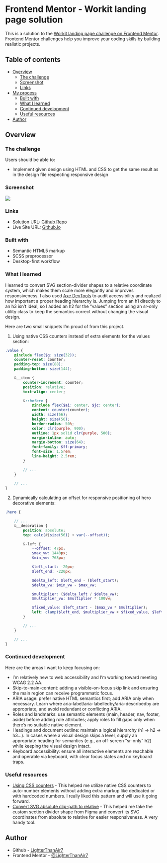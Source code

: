 # Frontend Mentor - Workit landing page solution

This is a solution to the [Workit landing page challenge on Frontend Mentor](https://www.frontendmentor.io/challenges/workit-landing-page-2fYnyle5lu). Frontend Mentor challenges help you improve your coding skills by building realistic projects. 

## Table of contents 

- [Overview](#overview)
  - [The challenge](#the-challenge)
  - [Screenshot](#screenshot)
  - [Links](#links)
- [My process](#my-process)
  - [Built with](#built-with)
  - [What I learned](#what-i-learned)
  - [Continued development](#continued-development)
  - [Useful resources](#useful-resources)
- [Author](#author)

## Overview
### The challenge

Users should be able to:
- Implement given design using HTML and CSS to get the same result as in the design file respecting responsive design

### Screenshot

![](./screenshot.avif)

### Links

- Solution URL: [Github Repo](https://github.com/LighterThanAir7/fm-workit-landing-page)
- Live Site URL: [Github.io](https://lighterthanair7.github.io/fm-workit-landing-page)

### Built with

- Semantic HTML5 markup
- SCSS preprocessor
- Desktop-first workflow

### What I learned

I learned to convert SVG section-divider shapes to a relative coordinate system, which makes them scale more elegantly and improves responsiveness. I also used [Axe DevTools](https://www.deque.com/axe/devtools/) to audit accessibility and realized how important a proper heading hierarchy is. Jumping from an h1 directly to an h3 isn’t ideal, so I added an h2 for the “values” section using an sr-only utility class to keep the semantics correct without changing the visual design.

Here are two small snippets I’m proud of from this project.
1) Using native CSS counters instead of extra <span> elements for the values section:

```scss
.value {
    @include flex($g: size(32));
    counter-reset: counter;
    padding-top: size(88);
    padding-bottom: size(144);

    &__item {
        counter-increment: counter;
        position: relative;
        text-align: center;

        &::before {
            @include flex($ai: center, $jc: center);
            content: counter(counter);
            width: size(56);
            height: size(56);
            border-radius: 50%;
            color: clr(purple, 900);
            outline: 1px solid clr(purple, 500);
            margin-inline: auto;
            margin-bottom: size(64);
            font-family: $ff-primary;
            font-size: 1.5rem;
            line-height: 2.5rem;
        }

        // ...
    }
    
    // ...
}

```

2) Dynamically calculating an offset for responsive positioning of hero decorative elements:

```scss
.hero {

    // ...
    &__decoration {
        position: absolute;
        top: calc(#{size(56)} + var(--offset));

        &-left {
            --offset: 47px;
            $max_vw: 1440px;
            $min_vw: 768px;

            $left_start: -20px;
            $left_end: -220px;

            $delta_left: $left_end - ($left_start);
            $delta_vw: $min_vw - $max_vw;

            $multiplier: ($delta_left / $delta_vw);
            $multiplier_vw: $multiplier * 100vw;

            $fixed_value: $left_start - ($max_vw * $multiplier);
            left: clamp($left_end, $multiplier_vw + $fixed_value, $left_start);
        }

        // ...
    }

    // ...
}
```

### Continued development

Here are the areas I want to keep focusing on:
- I’m relatively new to web accessibility and I’m working toward meeting WCAG 2.2 AA.
- Skip-to-main-content: adding a visible-on-focus skip link and ensuring the main region can receive programmatic focus.
- ARIA usage: prefer native HTML semantics first; add ARIA only when necessary. Learn where aria-label/aria-labelledby/aria-describedby are appropriate, and avoid redundant or conflicting ARIA.
- Roles and landmarks: use semantic elements (main, header, nav, footer, aside) before adding role attributes; apply roles to fill gaps only when there’s no suitable native element.
- Headings and document outline: maintain a logical hierarchy (h1 → h2 → h3…). In cases where a visual design skips a level, supply an appropriate heading for semantics (e.g., an off-screen “sr-only” h2) while keeping the visual design intact.
- Keyboard accessibility: ensure all interactive elements are reachable and operable via keyboard, with clear focus states and no keyboard traps.

### Useful resources

- [Using CSS counters](https://developer.mozilla.org/en-US/docs/Web/CSS/CSS_counter_styles/Using_CSS_counters) - This helped me utilize native CSS counters to auto-number elements without adding extra markup like dedicated <span> or <div> with hardcoded numbers. I really liked this pattern and will use it going forward.
- [Convert SVG absolute clip-path to relative](https://yoksel.github.io/relative-clip-path/) - This helped me take the custom section divider shape from Figma and convert its SVG coordinates from absolute to relative for easier responsiveness. A very handy tool.

## Author

- Github - [LighterThanAir7](https://github.com/LighterThanAir7)
- Frontend Mentor - [@LighterThanAir7](https://www.frontendmentor.io/profile/LighterThanAir7)
